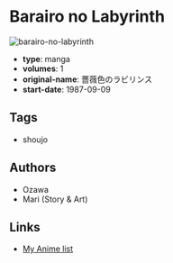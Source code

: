 # Barairo no Labyrinth

![barairo-no-labyrinth](https://cdn.myanimelist.net/images/manga/1/152180.jpg)

-   **type**: manga
-   **volumes**: 1
-   **original-name**: 薔薇色のラビリンス
-   **start-date**: 1987-09-09

## Tags

-   shoujo

## Authors

-   Ozawa
-   Mari (Story & Art)

## Links

-   [My Anime list](https://myanimelist.net/manga/87569/Barairo_no_Labyrinth)
